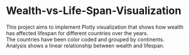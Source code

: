 # Wealth-vs-Life-Span-Visualization
This project aims to implement Plotly visualization that shows how wealth has affected lifespan for different countries over the years.  
The countries have been color coded and grouped by continents.  
Analysis shows a linear relationship between wealth and lifespan.

